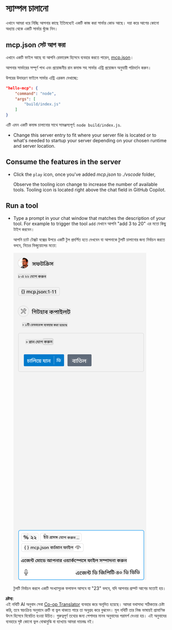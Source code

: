 <!--
CO_OP_TRANSLATOR_METADATA:
{
  "original_hash": "a91ca54debdfb015649e4786545694b3",
  "translation_date": "2025-06-17T15:31:44+00:00",
  "source_file": "03-GettingStarted/04-vscode/solution/README.md",
  "language_code": "bn"
}
-->
# স্যাম্পল চালানো

এখানে আমরা ধরে নিচ্ছি আপনার কাছে ইতিমধ্যেই একটি কাজ করা সার্ভার কোড আছে। দয়া করে আগের কোনো অধ্যায় থেকে একটি সার্ভার খুঁজে নিন।

## mcp.json সেট আপ করা

এখানে একটি ফাইল আছে যা আপনি রেফারেন্স হিসেবে ব্যবহার করতে পারেন, [mcp.json](../../../../../03-GettingStarted/04-vscode/solution/mcp.json)।

আপনার সার্ভারের সম্পূর্ণ পাথ এবং প্রয়োজনীয় রান কমান্ড সহ সার্ভার এন্ট্রি প্রয়োজন অনুযায়ী পরিবর্তন করুন।

উপরের উদাহরণ ফাইলে সার্ভার এন্ট্রি এরকম দেখাচ্ছে:

```json
"hello-mcp": {
    "command": "node",
    "args": [
        "build/index.js"
    ]
}
```

এটি এমন একটি কমান্ড চালানোর সাথে সামঞ্জস্যপূর্ণ: `node build/index.js`.

- Change this server entry to fit where your server file is located or to what's needed to startup your server depending on your chosen runtime and server location.

## Consume the features in the server

- Click the `play` icon, once you've added *mcp.json* to *./vscode* folder,

    Observe the tooling icon change to increase the number of available tools. Tooling icon is located right above the chat field in GitHub Copilot.

## Run a tool

- Type a prompt in your chat window that matches the description of your tool. For example to trigger the tool `add` যেখানে আপনি "add 3 to 20" এর মতো কিছু টাইপ করবেন।

    আপনি চ্যাট টেক্সট বক্সের উপরে একটি টুল প্রদর্শিত হতে দেখবেন যা আপনাকে টুলটি চালানোর জন্য নির্বাচন করতে বলবে, নিচের ভিজ্যুয়ালের মতো:

    ![VS Code indicating it wanting to run a tool](../../../../../translated_images/vscode-agent.d5a0e0b897331060518fe3f13907677ef52b879db98c64d68a38338608f3751e.bn.png)

    টুলটি নির্বাচন করলে একটি সংখ্যাসূচক ফলাফল আসবে যা "23" বলবে, যদি আপনার প্রম্পট আগের মতোই হয়।

**দ্রষ্টব্য**:  
এই নথিটি AI অনুবাদ সেবা [Co-op Translator](https://github.com/Azure/co-op-translator) ব্যবহার করে অনূদিত হয়েছে। আমরা যথাসাধ্য সঠিকতার চেষ্টা করি, তবে স্বয়ংক্রিয় অনুবাদে ত্রুটি বা ভুল থাকতে পারে তা অনুগ্রহ করে বুঝবেন। মূল নথিটি তার নিজ ভাষায়ই প্রামাণিক উৎস হিসেবে বিবেচিত হওয়া উচিত। গুরুত্বপূর্ণ তথ্যের জন্য পেশাদার মানব অনুবাদের পরামর্শ দেওয়া হয়। এই অনুবাদের ব্যবহারে সৃষ্ট কোনো ভুল বোঝাবুঝি বা ব্যাখ্যায় আমরা দায়বদ্ধ নই।